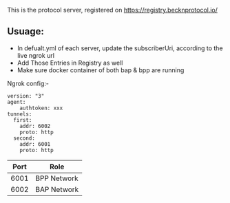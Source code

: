 This is the protocol server, registered on https://registry.becknprotocol.io/

## Usuage:
- In defualt.yml of each server, update the subscriberUri, according to the live ngrok url
- Add Those Entries in Registry as well
- Make sure docker container of both bap & bpp are running

Ngrok config:-
```
version: "3"
agent:
    authtoken: xxx
tunnels:
  first:
    addr: 6002
    proto: http
  second:
    addr: 6001
    proto: http
```
| Port          | Role          |
| ------------- | ------------- |
| 6001          | BPP Network   |
| 6002          | BAP Network   |
